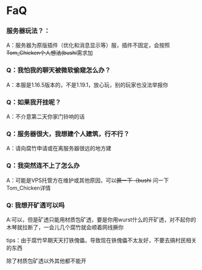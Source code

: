 # FaQ

### 服务器玩法？：

A：服务器为原版插件（优化和消息显示等）服，插件不固定，会按照~~Tom_Chicken个人想法(bushi~~需求加

### Q：我怕我的聊天被微软偷窥怎么办？

A：本服是1.16.5版本的，不是1.19.1，放心玩，别的玩家也没法举报你

### Q：如果我开挂呢？

A：不介意第二天你家门铃响的话

### Q：服务器很大，我想建个人建筑，行不行？

A：请向腐竹申请或在离服务器很远的地方建

### Q：我突然连不上了怎么办

A：可能是VPS托管方在维护或其他原因，可以~~撅一下（bushi~~ 问一下Tom_Chicken详情

### Q:  我想开矿透可以吗

A:可以，但是矿透只能用材质包矿透，要是你用wurst什么的开矿透，对不起你的木琴就拉断了，一会儿几个腐竹就会顺着网线撅你

tips：由于腐竹早期天天打铁傀儡，导致现在铁傀儡不太友好，不要去搞村民相关的东西

除了材质包矿透以外其他都不能开
